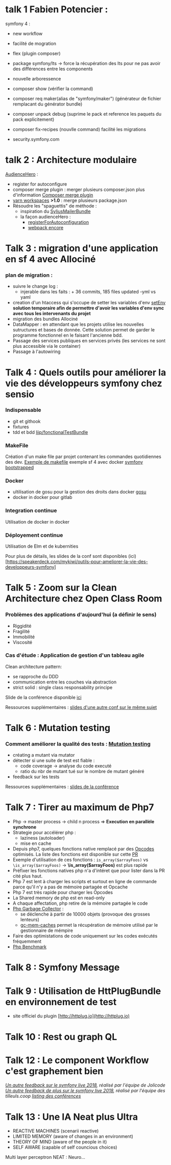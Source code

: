 

talk 1 Fabien Potencier :
=======================

symfony 4 :

- new workflow
- facilité de mogration
- flex (plugin composer)
- package symfony/lts -> force la récupération des lts pour ne pas avoir des différences entre les components
- nouvelle arboressence
- composer show (vérifier la command)
- composer req maker(alias de "symfony/maker") (générateur de fichier remplacant du générator bundle)
- composer unpack debug (suprime le pack et reference les paquets du pack explicitement)

- composer fix-recipes (nouvlle command) facilité les migrations

- security.symfony.com


talk 2 : Architecture modulaire
===============================

[AudienceHero](http://www.audiencehero.org/) :
* register for autoconfigure
* composer merge plugin :  merger plusieurs composer.json
    plus d'information [Composer merge plugin](https://github.com/wikimedia/composer-merge-plugin)
* [yarn workspaces](https://yarnpkg.com/lang/en/docs/workspaces/) __>1.0__ : merge plusieurs package.json
* Résoudre les "spaguettis" de méthode :
    - inspiration du [SyliusMailerBundle](https://github.com/Sylius/SyliusMailerBundle)
    - la façon audienceHero :
        * [registerForAutoconfiguration](https://symfony.com/doc/current/service_container/tags.html)
        * [webpack encore](https://symfony.com/doc/current/frontend.html)


Talk 3 : migration d'une application en sf 4 avec Allociné
==========================================================

### plan de migration :
* suivre le change log :
    - injerable dans les faits : + 36 commits, 185 files updated
    -yml vs yaml
* creation d'un htaccess qui s'occupe de setter les variables d'env [setEnv](https://httpd.apache.org/docs/2.4/mod/mod_env.html#setenv) __solution temporaire afin de permettre d'avoir les variables d'env sync avec tous les intervenants du projet__
* migration des bundles Allociné
* DataMapper : en attendant que les projets utilise les nouvelles sutructures et bases de donnée.
Cette solution permet de garder le programme fonctionnel en le faisant l'ancienne bdd.
* Passage des services publiques en services privés (les services ne sont plus accessible via le container)
* Passage à l'autowiring

Talk 4 : Quels outils pour améliorer la vie des développeurs symfony chez sensio
===============================================
### Indispensable
* git et githook
* fixtures
* tdd et bdd [liip/fonctionalTestBundle](https://github.com/liip/LiipFunctionalTestBundle)

### MakeFile
Création d'un make file par projet contenant les commandes quotidiennes des dev. [Exemple de makefile](https://github.com/mykiwi/symfony-bootstrapped/blob/master/Makefile) exemple sf 4 avec docker [symfony bootstrapped](https://github.com/mykiwi/symfony-bootstrapped)

### Docker
* ultilisation de gosu pour la gestion des droits dans docker [gosu](https://github.com/tianon/gosu)
* docker in docker pour gitlab

### Integration continue
Utilisation de  docker in docker

### Déployement continue
Utilisation de Elm et de kubernities

Pour plus de détails, les slides de la conf sont disponibles (ici)[https://speakerdeck.com/mykiwi/outils-pour-ameliorer-la-vie-des-developpeurs-symfony]

Talk 5 : Zoom sur la Clean Architecture chez Open Class Room
=================================================

### Problèmes des applications d'aujourd'hui (a définir le sens)
* Riggidité
* Fragilité
* Immobilité
* Viscosité

### Cas d'étude : Application de gestion d'un tableau agile

Clean architecture pattern:
* se rapproche du DDD
* communication entre les couches via abstraction
* strict solid : single class responsability principe

Slide de la conférence disponible [ici](https://speakerdeck.com/de_la_tech/architecture-modulaire-grace-a-symfony-et-lecosysteme-open-source) 

Ressources supplémentaires :  [slides d'une autre conf sur le même sujet](https://fr.slideshare.net/RomainKuzniak/design-applicatif-avec-symfony2)

Talk 6 : Mutation testing
=========================

### Comment améliorer la qualité des tests : [Mutation testing](https://infection.github.io/)

* créating a mutant via mutator
* détecter si une suite de test est fiable :
  - code coverage -> analyse du code executé
  - ratio du nbr de mutant tué sur le nombre de mutant généré
* feedback sur les tests

Ressources supplémentaires : [slides de la conférence](https://speakerdeck.com/theofidry/mutation-testing-better-code-by-making-bugs-1)


Talk 7 : Tirer au maximum de Php7
=================================

* Php -> master process -> child n process => **Execution en parallèle synchrone**
* Strategie pour accélérer php :
   - laziness (autoloader)
   - mise en cache
* Depuis php7, quelques fonctions native remplacé par des [Opcodes](https://afup.org/talks/1992-opcode-mais-a-quoi-ca-sert) optimisés. La liste des fonctions est disponible sur cette [PR](https://github.com/FriendsOfPHP/PHP-CS-Fixer/issues/3048)
* Exemple d'utilisation de ces fonctions :
`is_array($arrayFoos)` vs `\is_array($arrayFoos)` -> **\is_array($arrayFoos)** est plus rapide
* Préfixer les fonctions natives php n'a d'intéret que pour lister dans la PR cité plus haut.
* Php 7 est lent à charger les scripts et surtout en ligne de commande parce qu'il n'y a pas de mémoire partagée et Opcache
* Php 7 est très rapide pour charger les Opcodes 
* La Shared memory de php est en read-only
* A chaque affectation, php retire de la mémoire partagée le code
* [Php Garbage Collector](http://php.net/manual/en/features.gc.php) :
    - se déclenche à partir de 10000 objets (provoque des grosses lenteurs)
    - [gc-mem-caches](http://php.net/manual/fr/function.gc-mem-caches.php) permet la récupération de mémoire utilisé par le gestionnaire de mémpire
* Faire des optimistations de code uniquement sur les codes exécutés fréquemment
* [Php Benchmark](http://www.phpbenchmarks.com/fr/)

Talk 8 : Symfony Message
=======================

Talk 9 : Utilisation de HttPlugBundle en environnement de test
==============================================================

* site officiel du plugin [http://httplug.io](http://httplug.io)


Talk 10 : Rest ou graph QL
=================

Talk 12 : Le component Workflow c'est graphement bien
===================== 
  
_[Un autre feedback sur le symfony live 2018](https://jolicode.com/blog/notre-retour-du-symfony-live-2018), réalisé par l'équipe de Jolicode_ 
_[Un autre feedback de plus sur le symfony live 2018](https://les-tilleuls.coop/fr/blog/article/retour-sur-le-symfony-live-paris-2018), réalisé par l'équipe des tilleuls.coop_ 
_[listing des conférences](https://joind.in/event/symfonylive-paris-2018/schedule/list)_


Talk 13 : Une IA Neat plus Ultra
================================

* REACTIVE MACHINES (scenarii reactive)
* LIMITED MEMORY (aware of changes in an environment)
* THEORY OF MIND (aware of the people in it)
* SELF AWARE (capable of self councious choices)

Multi layer perceptron
NEAT : Neuro...